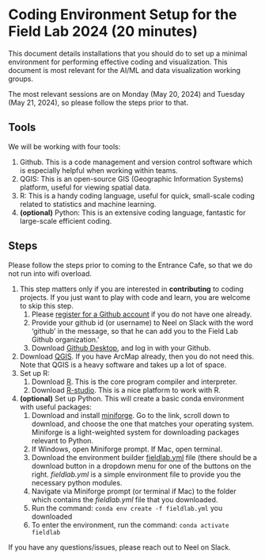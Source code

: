 # Coding Environment Setup for the Field Lab 2024 (20 minutes)

This document details installations that you should do to set up a minimal environment for performing effective coding and visualization. This document is most relevant for the AI/ML and data visualization working groups.

The most relevant sessions are on Monday (May 20, 2024) and Tuesday (May 21, 2024), so please follow the steps prior to that.

## Tools

We will be working with four tools:
1. Github. This is a code management and version control software which is especially helpful when working within teams.
2. QGIS: This is an open-source GIS (Geographic Information Systems) platform, useful for viewing spatial data.
3. R: This is a handy coding language, useful for quick, small-scale coding related to statistics and machine learning.
4. **(optional)** Python: This is an extensive coding language, fantastic for large-scale efficient coding.

## Steps

Please follow the steps prior to coming to the Entrance Cafe, so that we do not run into wifi overload.

1. This step matters only if you are interested in **contributing** to coding projects. If you just want to play with code and learn, you are welcome to skip this step.
    1. Please [register for a Github account](https://github.com/) if you do not have one already. 
    2. Provide your github id (or username) to Neel on Slack with the word ‘github’ in the message, so that he can add you to the Field Lab Github organization.’
    3. Download [Github Desktop](https://desktop.github.com/), and log in with your Github.
2. Download [QGIS](https://www.qgis.org/en/site/forusers/download.html). If you have ArcMap already, then you do not need this. Note that QGIS is a heavy software and takes up a lot of space.
3. Set up R:
    1. Download [R](https://cran.r-project.org/). This is the core program compiler and interpreter.
    2. Download [R-studio](https://posit.co/download/rstudio-desktop/). This is a nice platform to work with R.
4. **(optional)** Set up Python. This will create a basic conda environment with useful packages:
    1. Download and install [miniforge](https://github.com/conda-forge/miniforge?tab=readme-ov-file). Go to the link, scroll down to download, and choose the one that matches your operating system. Miniforge is a light-weighted system for downloading packages relevant to Python.
    2. If Windows, open Miniforge prompt. If Mac, open terminal.
    3. Download the environment builder [fieldlab.yml](https://github.com/UR-Field-Labs/system-setup/blob/main/fieldlab.yml) file (there should be a download button in a dropdown menu for one of the buttons on the right. _fieldlab.yml_ is a simple environment file to provide you the necessary python modules.
    4. Navigate via Miniforge prompt (or terminal if Mac) to the folder which contains the _fieldlab.yml_ file that you downloaded. 
    5. Run the command: ```conda env create -f fieldlab.yml``` you downloaded
    6. To enter the environment, run the command: ```conda activate fieldlab```


If you have any questions/issues, please reach out to Neel on Slack.

